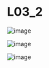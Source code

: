 # L03_2

![image](https://user-images.githubusercontent.com/92735548/144722457-d4c55216-a1a0-4d89-8360-df9ba760ddb4.png)

![image](https://user-images.githubusercontent.com/92735548/144722480-eb335c68-eda9-4f5b-a592-8d5e9e6a1c2d.png)

![image](https://user-images.githubusercontent.com/92735548/144722481-1865a979-d851-4709-a2c2-f157a326b6d7.png)
